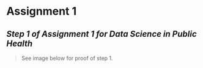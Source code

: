 # Assignment 1
## *Step 1 of Assignment 1 for Data Science in Public Health*
> See image below for proof of step 1.
